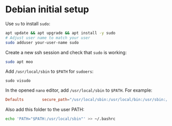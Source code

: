 
# Debian initial setup

Use `su` to install `sudo`:
```bash
apt update && apt upgrade && apt install -y sudo
# Adjust user name to match your user
sudo adduser your-user-name sudo
```

Create a new ssh session and check that `sudo` is working:
```bash
sudo apt moo
```

Add `/usr/local/sbin` to `$PATH` for `sudoers`:
```shell
sudo visudo
```

In the opened `nano` editor, add `/usr/local/sbin` to `$PATH`. For example:
```conf
Defaults        secure_path="/usr/local/sbin:/usr/local/bin:/usr/sbin:/usr/bin:/sbin:/bin:/usr/local/sbin"
```

Also add this folder to the user PATH:
```bash
echo 'PATH="$PATH:/usr/local/sbin"' >> ~/.bashrc
```
